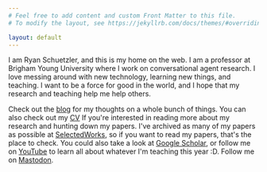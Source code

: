 ```yaml
---
# Feel free to add content and custom Front Matter to this file.
# To modify the layout, see https://jekyllrb.com/docs/themes/#overriding-theme-defaults

layout: default
---
```


I am Ryan Schuetzler, and this is my home on the web. I am a professor at Brigham Young University where I work on conversational agent research. I love messing around with new technology, learning new things, and teaching. I want to be a force for good in the world, and I hope that my research and teaching help me help others.

Check out the [blog](/blog) for my thoughts on a whole bunch of things. You can also check out my [CV](/schuetzler_cv.pdf) If you're interested in reading more about my research and hunting down my papers. I've archived as many of my papers as possible at [SelectedWorks](https://works.bepress.com/rschuetzler/#), so if you want to read my papers, that's the place to check. You could also take a look at [Google Scholar](https://scholar.google.com/citations?user=IIOnxOUAAAAJ&hl=en), or follow me on [YouTube](https://www.youtube.com/channel/UCYPdxIGzkC4VCH1bt6c92DQ) to learn all about whatever I'm teaching this year :D. Follow me on <a rel="me" href="https://hci.social/@schuetzler">Mastodon</a>.
